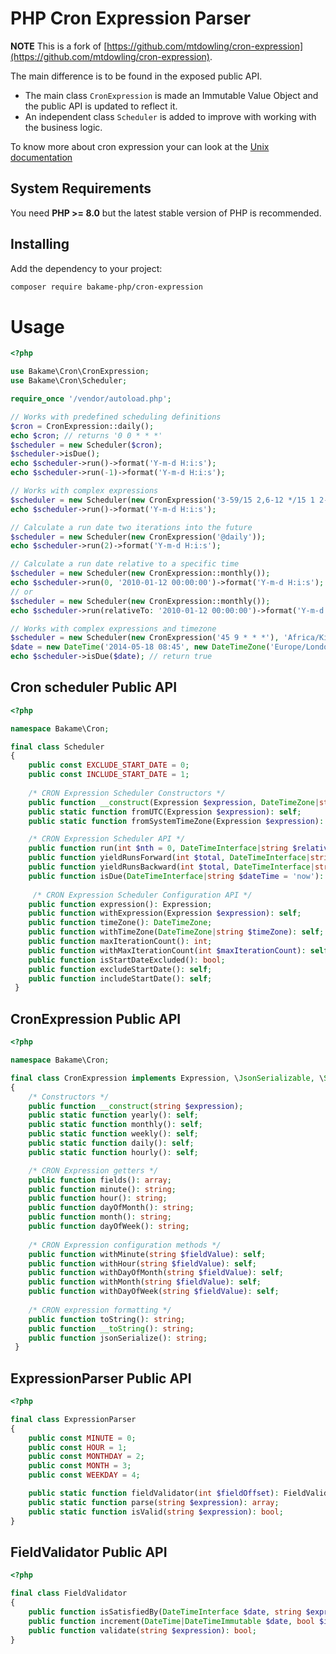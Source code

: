 PHP Cron Expression Parser
==========================

**NOTE** This is a fork of [https://github.com/mtdowling/cron-expression](https://github.com/mtdowling/cron-expression).  

The main difference is to be found in the exposed public API.

- The main class `CronExpression` is made an Immutable Value Object and the public API is updated to reflect it.
- An independent class `Scheduler` is added to improve with working with the business logic.

To know more about cron expression your can look at the [Unix documentation](https://www.unix.com/man-page/linux/5/crontab/)

## System Requirements

You need **PHP >= 8.0** but the latest stable version of PHP is recommended.

## Installing

Add the dependency to your project:

```bash
composer require bakame-php/cron-expression
```

Usage
=====

```php
<?php

use Bakame\Cron\CronExpression;
use Bakame\Cron\Scheduler;

require_once '/vendor/autoload.php';

// Works with predefined scheduling definitions
$cron = CronExpression::daily();
echo $cron; // returns '0 0 * * *'
$scheduler = new Scheduler($cron);
$scheduler->isDue();
echo $scheduler->run()->format('Y-m-d H:i:s');
echo $scheduler->run(-1)->format('Y-m-d H:i:s');

// Works with complex expressions
$scheduler = new Scheduler(new CronExpression('3-59/15 2,6-12 */15 1 2-5'));
echo $scheduler->run()->format('Y-m-d H:i:s');

// Calculate a run date two iterations into the future
$scheduler = new Scheduler(new CronExpression('@daily'));
echo $scheduler->run(2)->format('Y-m-d H:i:s');

// Calculate a run date relative to a specific time
$scheduler = new Scheduler(new CronExpression::monthly());
echo $scheduler->run(0, '2010-01-12 00:00:00')->format('Y-m-d H:i:s');
// or
$scheduler = new Scheduler(new CronExpression::monthly());
echo $scheduler->run(relativeTo: '2010-01-12 00:00:00')->format('Y-m-d H:i:s');

// Works with complex expressions and timezone
$scheduler = new Scheduler(new CronExpression('45 9 * * *'), 'Africa/Kinshasa');
$date = new DateTime('2014-05-18 08:45', new DateTimeZone('Europe/London'));
echo $scheduler->isDue($date); // return true
```

## Cron scheduler Public API

```php
<?php

namespace Bakame\Cron;

final class Scheduler
{
    public const EXCLUDE_START_DATE = 0;
    public const INCLUDE_START_DATE = 1;
    
    /* CRON Expression Scheduler Constructors */
    public function __construct(Expression $expression, DateTimeZone|string|null $timezone = null, int $maxIterationCount = 1000, int $options = self::EXCLUDE_START_DATE);
    public static function fromUTC(Expression $expression): self;
    public static function fromSystemTimeZone(Expression $expression): self;

    /* CRON Expression Scheduler API */
    public function run(int $nth = 0, DateTimeInterface|string $relativeTo = 'now'): DateTimeImmutable;
    public function yieldRunsForward(int $total, DateTimeInterface|string $relativeTo = 'now'): Generator;
    public function yieldRunsBackward(int $total, DateTimeInterface|string $relativeTo = 'now'): Generator;
    public function isDue(DateTimeInterface|string $dateTime = 'now'): bool;
    
     /* CRON Expression Scheduler Configuration API */
    public function expression(): Expression;
    public function withExpression(Expression $expression): self;
    public function timeZone(): DateTimeZone;
    public function withTimeZone(DateTimeZone|string $timeZone): self;
    public function maxIterationCount(): int;
    public function withMaxIterationCount(int $maxIterationCount): self;
    public function isStartDateExcluded(): bool;
    public function excludeStartDate(): self;
    public function includeStartDate(): self;
 }
```

## CronExpression Public API

```php
<?php

namespace Bakame\Cron;

final class CronExpression implements Expression, \JsonSerializable, \Stringable
{
    /* Constructors */
    public function __construct(string $expression);
    public static function yearly(): self;
    public static function monthly(): self;
    public static function weekly(): self;
    public static function daily(): self;
    public static function hourly(): self;

    /* CRON Expression getters */
    public function fields(): array;
    public function minute(): string;
    public function hour(): string;
    public function dayOfMonth(): string;
    public function month(): string;
    public function dayOfWeek(): string;
    
    /* CRON Expression configuration methods */
    public function withMinute(string $fieldValue): self;
    public function withHour(string $fieldValue): self;
    public function withDayOfMonth(string $fieldValue): self;
    public function withMonth(string $fieldValue): self;
    public function withDayOfWeek(string $fieldValue): self;
    
    /* CRON expression formatting */
    public function toString(): string;
    public function __toString(): string;
    public function jsonSerialize(): string;
 }
```

## ExpressionParser Public API

```php
<?php

final class ExpressionParser
{
    public const MINUTE = 0;
    public const HOUR = 1;
    public const MONTHDAY = 2;
    public const MONTH = 3;
    public const WEEKDAY = 4;

    public static function fieldValidator(int $fieldOffset): FieldValidator;
    public static function parse(string $expression): array;
    public static function isValid(string $expression): bool;
}
```

## FieldValidator Public API

```php
<?php

final class FieldValidator
{
    public function isSatisfiedBy(DateTimeInterface $date, string $expression): bool;
    public function increment(DateTime|DateTimeImmutable $date, bool $invert = false, string $parts = null): DateTime|DateTimeImmutable;
    public function validate(string $expression): bool;
}
```
